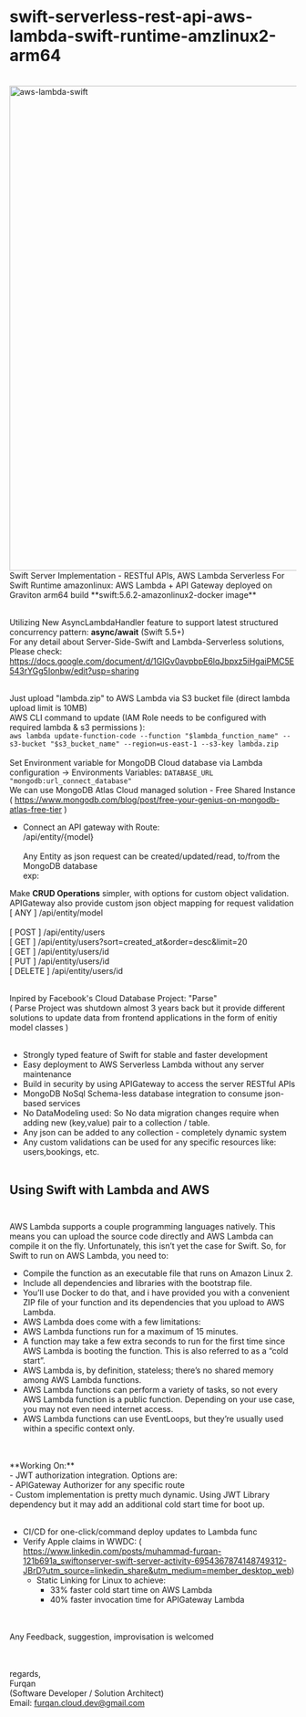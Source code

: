 # swift-serverless-rest-api-aws-lambda-swift-runtime-amzlinux2-arm64
</BR>
<img width="850" alt="aws-lambda-swift " src="https://user-images.githubusercontent.com/102517671/180840050-becf4230-6b32-4be3-ae84-d8b88c1887c8.png">

</BR>
Swift Server Implementation - RESTful APIs, AWS Lambda Serverless For Swift Runtime amazonlinux: AWS Lambda + API Gateway deployed on Graviton arm64 build **swift:5.6.2-amazonlinux2-docker image** </BR></BR>

Utilizing New AsyncLambdaHandler feature to support latest structured concurrency pattern: **async/await**  (Swift 5.5+) 
</BR>
For any detail about Server-Side-Swift and Lambda-Serverless solutions, Please check: https://docs.google.com/document/d/1GlGv0avpbpE6lqJbpxz5iHgaiPMC5E543rYGg5Ionbw/edit?usp=sharing </BR></BR>

Just upload "lambda.zip" to AWS Lambda via S3 bucket file (direct lambda upload limit is 10MB) </BR>
AWS CLI command to update (IAM Role needs to be configured with required lambda & s3 permissions ): </BR>
`aws lambda update-function-code --function "$lambda_function_name" --s3-bucket "$s3_bucket_name" --region=us-east-1 --s3-key lambda.zip`   
</BR>
Set Environment variable for MongoDB Cloud database via Lambda configuration -> Environments Variables: `DATABASE_URL "mongodb:url_connect_database"` </BR>
We can use MongoDB Atlas Cloud managed solution - Free Shared Instance ( https://www.mongodb.com/blog/post/free-your-genius-on-mongodb-atlas-free-tier )
</BR>
- Connect an API gateway with Route: </BR>
/api/entity/{model} </BR></BR>
Any Entity as json request can be created/updated/read,  to/from the MongoDB database </BR>
exp: </BR>

Make **CRUD Operations** simpler, with options for custom object validation. APIGateway also provide custom json object mapping for request validation</BR>
[ ANY ]  /api/entity/model
</BR></BR>
[ POST ]  /api/entity/users </BR>
[ GET ] /api/entity/users?sort=created_at&order=desc&limit=20 </BR>
[ GET ] /api/entity/users/id </BR>
[ PUT ] /api/entity/users/id </BR>
[ DELETE ] /api/entity/users/id </BR>

</BR> 
Inpired by Facebook's Cloud Database Project: "Parse" </BR>
( Parse Project was shutdown almost 3 years back but it provide different solutions to update data from frontend applications in the form of enitiy model classes ) </BR></BR>

- Strongly typed feature of Swift for stable and faster development </BR>
- Easy deployment to AWS Serverless Lambda without any server maintenance </BR>
- Build in security by using APIGateway to access the server RESTful APIs </BR>
- MongoDB NoSql Schema-less database integration to consume json-based services </BR>
- No DataModeling used: So No data migration changes require when adding new (key,value) pair to a collection / table. </BR>
- Any json can be added to any collection - completely dynamic system </BR>
- Any custom validations can be used for any specific resources like: users,bookings,  etc. </BR></BR>



## Using Swift with Lambda and AWS </BR></BR>
AWS Lambda supports a couple programming languages natively. This means you can upload the source code directly and AWS Lambda can compile it on the fly. Unfortunately, this isn’t yet the case for Swift. So, for Swift to run on AWS Lambda, you need to: </BR>
- Compile the function as an executable file that runs on Amazon Linux 2. </BR>
- Include all dependencies and libraries with the bootstrap file. </BR>
- You’ll use Docker to do that, and i have provided you with a convenient ZIP file of your function and its dependencies that you upload to AWS Lambda. </BR>
- AWS Lambda does come with a few limitations: </BR>
- AWS Lambda functions run for a maximum of 15 minutes. </BR>
- A function may take a few extra seconds to run for the first time since AWS Lambda is booting the function. This is also referred to as a “cold start”. </BR>
- AWS Lambda is, by definition, stateless; there’s no shared memory among AWS Lambda functions. </BR>
- AWS Lambda functions can perform a variety of tasks, so not every AWS Lambda function is a public function. Depending on your use case, you may not even need internet access. </BR>
- AWS Lambda functions can use EventLoops, but they’re usually used within a specific context only. </BR></BR>



</BR>
**Working On:**
</BR>
- JWT authorization integration. Options are: </BR>
  - APIGateway Authorizer for any specific route</BR>
  - Custom implementation is pretty much dynamic. Using JWT Library dependency but it may add an additional cold start time for boot up. </BR></BR>

- CI/CD for one-click/command deploy updates to Lambda func </BR>
- Verify Apple claims in WWDC: ( https://www.linkedin.com/posts/muhammad-furqan-121b691a_swiftonserver-swift-server-activity-6954367874148749312-JBrD?utm_source=linkedin_share&utm_medium=member_desktop_web) </BR>
  - Static Linking for Linux to achieve: </BR>
    - 33% faster cold start time on AWS Lambda </BR>
    - 40% faster invocation time for APIGateway Lambda</BR></BR>



</BR>Any Feedback, suggestion, improvisation is welcomed</BR>

</BR></BR>
regards, </BR>
Furqan </BR>
(Software Developer / Solution Architect) </BR>
Email: furqan.cloud.dev@gmail.com </BR></BR>

